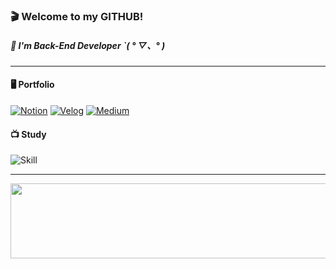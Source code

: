  ### 🎬 Welcome to my GITHUB!
   
##### 🏴 I'm Back-End Developer ˋ( ° ▽、° ) 

--- 

#### 🖥 Portfolio
 
[![Notion](https://img.shields.io/badge/-notion-262937?logo=notion&logoColor=ffffff&link=https://ani-.notion.site/7d4322b581e44b32880c8d2dcd346b67)](https://ani2689.notion.site/No-Hyeonju-dd6131bc588d4eafaf2ef3ac93f5d741)
[![Velog](https://img.shields.io/badge/-velog-262937?logo=velog&logoColor=ffffff&link=https://velog.io/@ani2689)](https://velog.io/@ani2689)
[![Medium](https://img.shields.io/badge/-medium-262937?logo=medium&logoColor=ffffff&link=https://medium.com/@ani._n0)](https://medium.com/@ani._n0)
 
#### 📺 Study

![Skill](https://skillicons.dev/icons?i=java,kotlin,spring,mysql,redis&theme=dark) 

---


<a href="https://github.com/devxb/gitanimals">
  <img
    src="https://render.gitanimals.org/lines/ani2689?pet-id=587247467472468018"
    width="600"
    height="120"
  />
</a>
  
